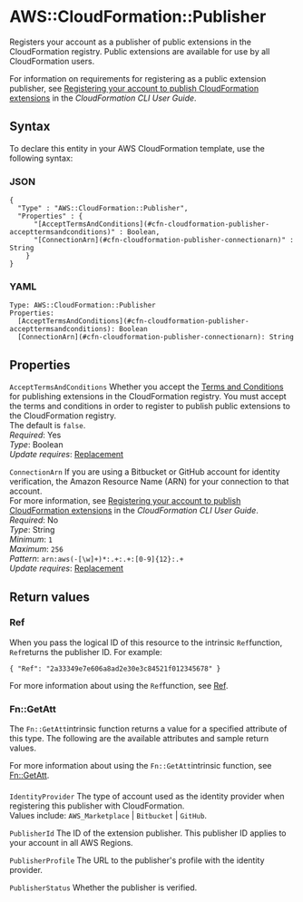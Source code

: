 # AWS::CloudFormation::Publisher<a name="aws-resource-cloudformation-publisher"></a>

Registers your account as a publisher of public extensions in the CloudFormation registry\. Public extensions are available for use by all CloudFormation users\.

For information on requirements for registering as a public extension publisher, see [Registering your account to publish CloudFormation extensions](https://docs.aws.amazon.com/cloudformation-cli/latest/userguide/publish-extension.html#publish-extension-prereqs) in the *CloudFormation CLI User Guide*\.

## Syntax<a name="aws-resource-cloudformation-publisher-syntax"></a>

To declare this entity in your AWS CloudFormation template, use the following syntax:

### JSON<a name="aws-resource-cloudformation-publisher-syntax.json"></a>

```
{
  "Type" : "AWS::CloudFormation::Publisher",
  "Properties" : {
      "[AcceptTermsAndConditions](#cfn-cloudformation-publisher-accepttermsandconditions)" : Boolean,
      "[ConnectionArn](#cfn-cloudformation-publisher-connectionarn)" : String
    }
}
```

### YAML<a name="aws-resource-cloudformation-publisher-syntax.yaml"></a>

```
Type: AWS::CloudFormation::Publisher
Properties: 
  [AcceptTermsAndConditions](#cfn-cloudformation-publisher-accepttermsandconditions): Boolean
  [ConnectionArn](#cfn-cloudformation-publisher-connectionarn): String
```

## Properties<a name="aws-resource-cloudformation-publisher-properties"></a>

`AcceptTermsAndConditions`  <a name="cfn-cloudformation-publisher-accepttermsandconditions"></a>
Whether you accept the [Terms and Conditions](https://cloudformation-registry-documents.s3.amazonaws.com/Terms_and_Conditions_for_AWS_CloudFormation_Registry_Publishers.pdf) for publishing extensions in the CloudFormation registry\. You must accept the terms and conditions in order to register to publish public extensions to the CloudFormation registry\.  
The default is `false`\.  
*Required*: Yes  
*Type*: Boolean  
*Update requires*: [Replacement](https://docs.aws.amazon.com/AWSCloudFormation/latest/UserGuide/using-cfn-updating-stacks-update-behaviors.html#update-replacement)

`ConnectionArn`  <a name="cfn-cloudformation-publisher-connectionarn"></a>
If you are using a Bitbucket or GitHub account for identity verification, the Amazon Resource Name \(ARN\) for your connection to that account\.  
For more information, see [Registering your account to publish CloudFormation extensions](https://docs.aws.amazon.com/cloudformation-cli/latest/userguide/publish-extension.html#publish-extension-prereqs) in the *CloudFormation CLI User Guide*\.  
*Required*: No  
*Type*: String  
*Minimum*: `1`  
*Maximum*: `256`  
*Pattern*: `arn:aws(-[\w]+)*:.+:.+:[0-9]{12}:.+`  
*Update requires*: [Replacement](https://docs.aws.amazon.com/AWSCloudFormation/latest/UserGuide/using-cfn-updating-stacks-update-behaviors.html#update-replacement)

## Return values<a name="aws-resource-cloudformation-publisher-return-values"></a>

### Ref<a name="aws-resource-cloudformation-publisher-return-values-ref"></a>

When you pass the logical ID of this resource to the intrinsic `Ref`function, `Ref`returns the publisher ID\. For example:

 `{ "Ref": "2a33349e7e606a8ad2e30e3c84521f012345678" }` 

For more information about using the `Ref`function, see [Ref](https://docs.aws.amazon.com/AWSCloudFormation/latest/UserGuide/intrinsic-function-reference-ref.html)\.

### Fn::GetAtt<a name="aws-resource-cloudformation-publisher-return-values-fn--getatt"></a>

The `Fn::GetAtt`intrinsic function returns a value for a specified attribute of this type\. The following are the available attributes and sample return values\.

For more information about using the `Fn::GetAtt`intrinsic function, see [Fn::GetAtt](https://docs.aws.amazon.com/AWSCloudFormation/latest/UserGuide/intrinsic-function-reference-getatt.html)\.

#### <a name="aws-resource-cloudformation-publisher-return-values-fn--getatt-fn--getatt"></a>

`IdentityProvider`  <a name="IdentityProvider-fn::getatt"></a>
The type of account used as the identity provider when registering this publisher with CloudFormation\.  
Values include: `AWS_Marketplace` \| `Bitbucket` \| `GitHub`\.

`PublisherId`  <a name="PublisherId-fn::getatt"></a>
The ID of the extension publisher\. This publisher ID applies to your account in all AWS Regions\.

`PublisherProfile`  <a name="PublisherProfile-fn::getatt"></a>
The URL to the publisher's profile with the identity provider\.

`PublisherStatus`  <a name="PublisherStatus-fn::getatt"></a>
Whether the publisher is verified\.